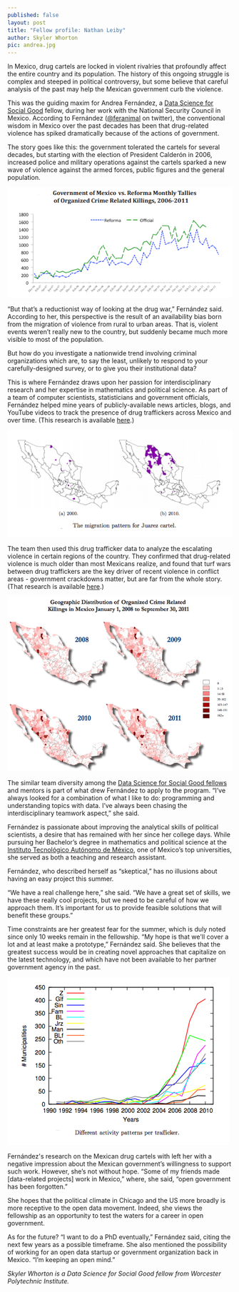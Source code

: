 ```yaml
---
published: false
layout: post
title: "Fellow profile: Nathan Leiby"
author: Skyler Whorton
pic: andrea.jpg
---
```


In Mexico, drug cartels are locked in violent rivalries that profoundly affect the entire country and its population. The history of this ongoing struggle is complex and steeped in political controversy, but some believe that careful analysis of the past may help the Mexican government curb the violence.

This was the guiding maxim for Andrea Fernández, a [Data Science for Social Good](http://www.dssg.io) fellow, during her work with the National Security Council in Mexico. According to Fernández ([@feranimal](https://twitter.com/feranimal) on twitter), the conventional wisdom in Mexico over the past decades has been that drug-related violence has spiked dramatically because of the actions of government. 

The story goes like this: the government tolerated the cartels for several decades, but starting with the election of President Calderón in 2006, increased police and military operations against the cartels sparked a new wave of violence against the armed forces, public figures and the general population.

<a href="http://justiceinmexico.files.wordpress.com/2012/03/2012-tbi-drugviolence.pdf">
	<img src="/img/posts/mexico-killings.png">
</a>

“But that’s a reductionist way of looking at the drug war,” Fernández said. According to her, this perspective is the result of an availability bias born from the migration of violence from rural to urban areas. That is, violent events weren’t really new to the country, but suddenly became much more visible to most of the population.

But how do you investigate a nationwide trend involving criminal organizations which are, to say the least, unlikely to respond to your carefully-designed survey, or to give you their institutional data? 

This is where Fernández draws upon her passion for interdisciplinary research and her expertise in mathematics and political science. As part of a team of computer scientists, statisticians and government officials, Fernández helped mine years of publicly-available news articles, blogs, and YouTube videos to track the presence of drug traffickers across Mexico and over time. (This research is available [here](http://www.gov.harvard.edu/files/videos/CosciaRios_GoogleForCriminals.pdf).)

<a href="http://www.gov.harvard.edu/files/videos/CosciaRios_GoogleForCriminals.pdf">
	<img src="/img/posts/mexico-cartel-map.png">
</a>

The team then used this drug trafficker data to analyze the escalating violence in certain regions of the country. They confirmed that drug-related violence is much older than most Mexicans realize, and found that turf wars between drug traffickers are the key driver of recent violence in conflict areas - government crackdowns matter, but are far from the whole story. (That research is available [here](http://justiceinmexico.files.wordpress.com/2012/03/2012-tbi-drugviolence.pdf).)

<a href="http://justiceinmexico.files.wordpress.com/2012/03/2012-tbi-drugviolence.pdf">
	<img src="/img/posts/mexico-violence-map.png">
</a>

The similar team diversity among the [Data Science for Social Good fellows](http://www.dssg.io/people) and mentors is part of what drew Fernández to apply to the program. “I’ve always looked for a combination of what I like to do: programming and understanding topics with data. I’ve always been chasing the interdisciplinary teamwork aspect,” she said.

Fernández is passionate about improving the analytical skills of political scientists, a desire that has remained with her since her college days. While pursuing her Bachelor’s degree in mathematics and political science at the [Instituto Tecnológico Autónomo de México](http://www.itam.mx/en/), one of Mexico’s top universities, she served as both a teaching and research assistant.

Fernández, who described herself as “skeptical,” has no illusions about having an easy project this summer. 

“We have a real challenge here,” she said. “We have a great set of skills, we have these really cool projects, but we need to be careful of how we approach them. It’s important for us to provide feasible solutions that will benefit these groups.”

Time constraints are her greatest fear for the summer, which is duly noted since only 10 weeks remain in the fellowship. “My hope is that we'll cover a lot and at least make a prototype,” Fernández said. She believes that the greatest success would be in creating novel approaches that capitalize on the latest technology, and which have not been available to her partner government agency in the past.

<a href="http://www.gov.harvard.edu/files/videos/CosciaRios_GoogleForCriminals.pdf">
	<img src="/img/posts/mexico-cartels.png">
</a>

Fernández's research on the Mexican drug cartels with left her with a negative impression about the Mexican government’s willingness to support such work. However, she’s not without hope. “Some of my friends made [data-related projects] work in Mexico,” where, she said, “open government has been forgotten.” 

She hopes that the political climate in Chicago and the US more broadly is more receptive to the open data movement. Indeed, she views the fellowship as an opportunity to test the waters for a career in open government. 

As for the future? “I want to do a PhD eventually,” Fernández said, citing the next few years as a possible timeframe. She also mentioned the possibility of working for an open data startup or government organization back in Mexico. “I’m keeping an open mind.”

*Skyler Whorton is a Data Science for Social Good fellow from Worcester Polytechnic Institute.*
